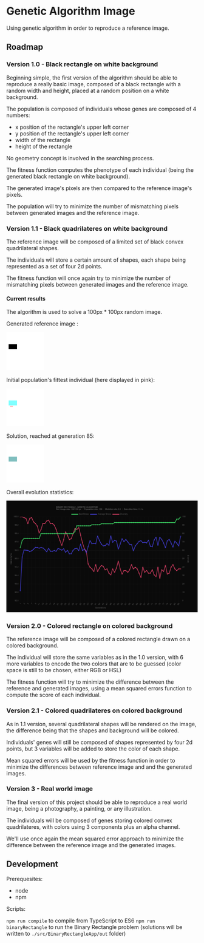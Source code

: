 # Genetic Algorithm Image

Using genetic algorithm in order to reproduce a reference image.

## Roadmap

### Version 1.0 - Black rectangle on white background

Beginning simple, the first version of the algorithm should be able to reproduce a really basic image, composed of a black rectangle with a random width and height, placed at a random position on a white background.

The population is composed of individuals whose genes are composed of 4 numbers:

- x position of the rectangle's upper left corner
- y position of the rectangle's upper left corner
- width of the rectangle
- height of the rectangle

No geometry concept is involved in the searching process.

The fitness function computes the phenotype of each individual (being the generated black rectangle on white background).

The generated image's pixels are then compared to the reference image's pixels.

The population will try to minimize the number of mismatching pixels between generated images and the reference image.

### Version 1.1 - Black quadrilateres on white background

The reference image will be composed of a limited set of black convex quadrilateral shapes.

The individuals will store a certain amount of shapes, each shape being represented as a set of four 2d points.

The fitness function will once again try to minimize the number of mismatching pixels between generated images and the reference image.

#### Current results

The algorithm is used to solve a 100px * 100px random image.

Generated reference image :

![ref_image](/src/BinaryRectangleApp/out/binRef.png)

Initial population's fittest individual (here displayed in pink):

![bestStart](/src/BinaryRectangleApp/out/0.png)

Solution, reached at generation 85:

![bestFinal](/src/BinaryRectangleApp/out/85.png)

Overall evolution statistics:

![stats](/src/BinaryRectangleApp/out/testchart.png)


### Version 2.0 - Colored rectangle on colored background

The reference image will be composed of a colored rectangle drawn on a colored background.

The individual will store the same variables as in the 1.0 version, with 6 more variables to encode the two colors that are to be guessed (color space is still to be chosen, either RGB or HSL)

The fitness function will try to minimize the difference between the reference and generated images, using a mean squared errors function to compute the score of each individual.

### Version 2.1 - Colored quadrilateres on colored background

As in 1.1 version, several quadrilateral shapes will be rendered on the image, the difference being that the shapes and background will be colored.

Individuals' genes will still be composed of shapes represented by four 2d points, but 3 variables will be added to store the color of each shape.

Mean squared errors will be used by the fitness function in order to minimize the differences between reference image and and the generated images.

### Version 3 - Real world image

The final version of this project should be able to reproduce a real world image, being a photography, a painting, or any illustration.

The individuals will be composed of genes storing colored convex quadrilateres, with colors using 3 components plus an alpha channel.

We'll use once again the mean squared error approach to minimize the difference between the reference image and the generated images.

## Development

Prerequesites:

- node
- npm

Scripts:

```npm run compile``` to compile from TypeScript to ES6
```npm run binaryRectangle``` to run the Binary Rectangle problem (solutions will be written to ```./src/BinaryRectangleApp/out``` folder)